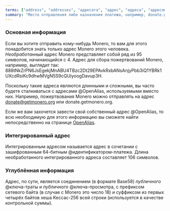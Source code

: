 ```yaml
---
terms: ["address", "addresses", "адресата", "адрес", "адреса", "адресом", "публичный-адрес"]
summary: "Место отправления либо назначения платежа, например, donate.getmonero.org или набор из 95 символов, начинающийся с 4"
---
```


### Основная информация

Если вы хотите отправить кому-нибудь Monero, то вам для этого понадобится знать только адрес Monero этого человека. *Необработанный* адрес Monero представляет собой ряд из 95 символов, начинающийся с 4. Адрес для сбора пожертвований Monero, например, выглядит так: <span class="long-term">888tNkZrPN6JsEgekjMnABU4TBzc2Dt29EPAvkRxbANsAnjyPbb3iQ1YBRk1UXcdRsiKc9dhwMVgN5S9cQUiyoogDavup3H</span>.

Поскольку такие адреса являются длинными и сложными, вы часто будете сталкиваться с адресами @OpenAlias, используемыми вместо них. Например, пожертвования Monero можно отправлять на адрес <span class="long-term">donate@getmonero.org</span> или <span class="long-term">donate.getmonero.org</span>.

Если же вам захочется завести свой собственный адрес @OpenAlias, то всю необходимую для этого информацию вы сможете найти непосредственно на странице [OpenAlias](/ru/the-monero-project/).

### Интегрированный адрес

Интегрированным адресом называется адрес в сочетании с зашифрованным 64-битным @идентификатором-платежа. Длина необработанного интегрированного адреса составляет 106 символов.

### Углублённая информация

Адрес, по сути, является соединением (в формате Base58) *публичного* @ключа-траты и *публичного* @ключа-просмотра, с префиксом сетевого байта (в случае с Monero это число 18) и суффиксом из первых четырёх байтов хеша Keccac-256 всей строки (используется в качестве контрольной суммы).
